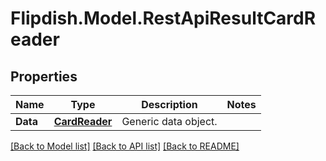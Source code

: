 # Flipdish.Model.RestApiResultCardReader
## Properties

Name | Type | Description | Notes
------------ | ------------- | ------------- | -------------
**Data** | [**CardReader**](CardReader.md) | Generic data object. | 

[[Back to Model list]](../README.md#documentation-for-models) [[Back to API list]](../README.md#documentation-for-api-endpoints) [[Back to README]](../README.md)


